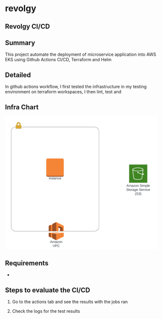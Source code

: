 # revolgy
## Revolgy CI/CD


## Summary
 This project automate the deployment of microservice application into AWS EKS using Github Actions CI/CD, Terraform and Helm  

## Detailed
  In github actions workflow, I first tested the infrastructure in my testing environment on terraform workspaces, I then lint, test and 



## Infra Chart
![infra_chart](https://github.com/Bash-mocart/flugel/blob/main/flugel%20chart.png)  

## Requirements
* 

## Steps to evaluate the CI/CD

1. Go to the actions tab and see the results with the jobs ran

2. Check the logs for the test results
